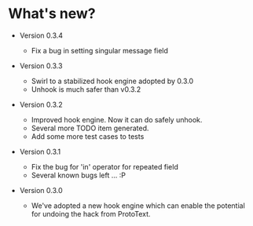 # What's new?
 
 * Version 0.3.4
    - Fix a bug in setting singular message field 
    
 
 * Version 0.3.3
    - Swirl to a stabilized hook engine adopted by 0.3.0
    - Unhook is much safer than v0.3.2

 * Version 0.3.2
    - Improved hook engine. Now it can do safely unhook.
    - Several more TODO item generated. 
    - Add some more test cases to tests
    
 * Version 0.3.1
    - Fix the bug for 'in' operator for repeated field 
    - Several known bugs left ... :P
    
 * Version 0.3.0
    - We've adopted a new hook engine which can enable the 
    potential for undoing the hack from ProtoText. 